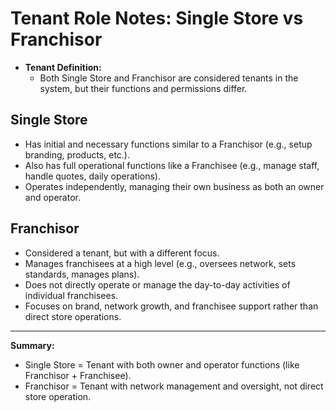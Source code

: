 # Tenant Role Notes: Single Store vs Franchisor

- **Tenant Definition:**
  - Both Single Store and Franchisor are considered tenants in the system, but their functions and permissions differ.

## Single Store
- Has initial and necessary functions similar to a Franchisor (e.g., setup branding, products, etc.).
- Also has full operational functions like a Franchisee (e.g., manage staff, handle quotes, daily operations).
- Operates independently, managing their own business as both an owner and operator.

## Franchisor
- Considered a tenant, but with a different focus.
- Manages franchisees at a high level (e.g., oversees network, sets standards, manages plans).
- Does not directly operate or manage the day-to-day activities of individual franchisees.
- Focuses on brand, network growth, and franchisee support rather than direct store operations.

---

**Summary:**
- Single Store = Tenant with both owner and operator functions (like Franchisor + Franchisee).
- Franchisor = Tenant with network management and oversight, not direct store operation.
